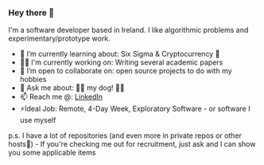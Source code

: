 ### Hey there 👋

I'm a software developer based in Ireland. I like algorithmic problems and experimentary/prototype work.

- 🌱 I’m currently learning about: Six Sigma & Cryptocurrency 👀 
- 🧑‍💻 I'm currently working on: Writing several academic papers
- 👯 I’m open to collaborate on: open source projects to do with my hobbies
- 💬 Ask me about: 💖💖 my dog! 💖💖
- 📫 Reach me @: [LinkedIn](https://www.linkedin.com/in/ianfhunter/)
- ⚡Ideal Job: Remote, 4-Day Week, Exploratory Software - or software I use myself

p.s. I have a lot of repositories (and even more in private repos or other hosts😬) - If you're checking me out for recruitment, just ask and I can show you some applicable items
